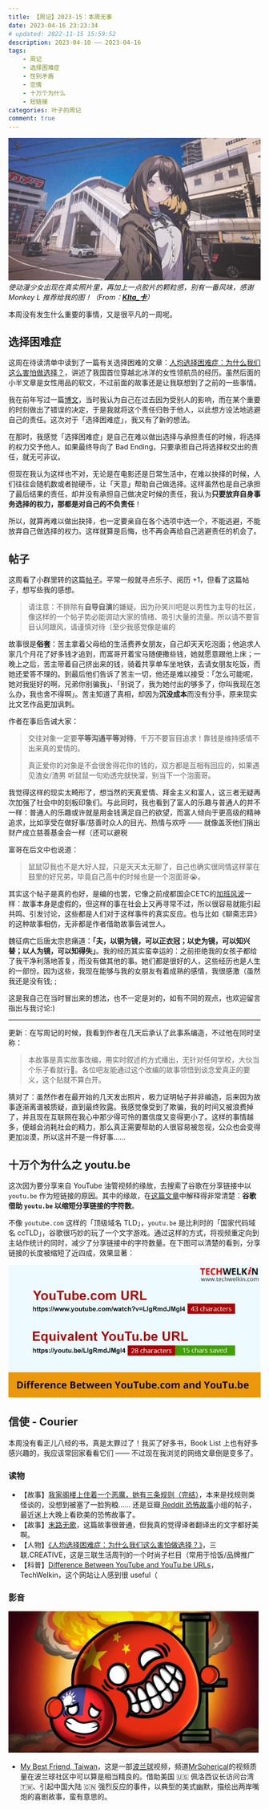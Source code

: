 ```yaml
---
title: 【周记】2023-15：本周无事
date: 2023-04-16 23:23:34
# updated: 2022-11-15 15:59:52
description: 2023-04-10 —— 2023-04-16
tags: 
    - 周记
    - 选择困难症
    - 性别矛盾
    - 恋情
    - 十万个为什么
    - 短链接
categories: 叶子的周记
comment: true
---
```


![1500_cover](/images/2023-04-Week-15/1500_cover.jpg)_使动漫少女出现在真实照片里，再加上一点胶片的颗粒感，别有一番风味，感谢 Monkey L 推荐给我的图！（From：[**Klta_卡**](https://space.bilibili.com/6515843/)）_

本周没有发生什么重要的事情，又是很平凡的一周呢。

<!-- more -->

<a id="choice"></a>

## 选择困难症

这周在待读清单中读到了一篇有关选择困难的文章：[人均选择困难症：为什么我们这么害怕做选择？](https://mp.weixin.qq.com/s/M4BXy6SEbV5Ag-oXjcNpzQ/)，讲述了我国首位穿越北冰洋的女性领航员的经历。虽然后面的小半文章是女性用品的软文，不过前面的故事还是让我联想到了之前的一些事情。

我在前年写过一篇[博文](https://mskclover.com/2021/05/11/choices-made-by-others/)，当时我认为自己在过去因为受别人的影响，而在某个重要的时刻做出了错误的决定，于是我就将这个责任归咎于他人，以此想方设法地逃避自己的责任。这次对于「选择困难症」，我又有了新的想法。

在那时，我感觉「选择困难症」是自己在难以做出选择与承担责任的时候，将选择的权力交予他人。如果最终导向了 Bad Ending，只要承担自己将选择权交出的责任，就无可非议。

但现在我认为这样也不对，无论是在电影还是日常生活中，在难以抉择的时候，人们往往会随机数或者抛硬币，让「天意」帮助自己做选择。这样虽然也是自己承担了最后结果的责任，却并没有承担自己做决定时候的责任，我认为**只要放弃自身事务选择的权力，那都是对自己的不负责任**！

所以，就算再难以做出抉择，也一定要亲自在各个选项中选一个，不能逃避，不能放弃自己做选择的权力。这样就算是后悔，也不再会再给自己逃避责任的机会了。

## 帖子

这周看了小群里转的这篇[帖子](https://tieba.baidu.com/p/8348603560/)。平常一般就寻点乐子、阅历 +1，但看了这篇帖子，想写些我的感想。

<div class="warning">

> 请注意：不排除有**自导自演**的嫌疑。因为孙笑川吧是以男性为主导的社区，像这样的一个帖子势必能调动大家的情绪、吸引大量的流量。所以请不要盲目认同跟风，请谨慎对待（至少我感觉像是编的

</div>

故事很是**俗套**：苦主拿着父母给的生活费养女朋友，自己却天天吃泡面；他追求人家几个月花了好多钱才追到，而富哥开着宝马随便撒些钱，她就愿意跟他上床；一晚上之后，苦主带着自己挤出来的钱，骑着共享单车坐地铁，去请女朋友吃饭，而她还爱答不理的。到最后他们告诉了苦主一切，他还是难以接受：「怎么可能呢，她对我挺好的啊，兄弟你别骗我」、「别说了，我为她付出的够多了，你叫我现在怎么办，我也舍不得啊」。苦主知道了真相，却因为**沉没成本**而没有分手，原来现实比文艺作品更加讽刺。

作者在事后告诫大家：

> 交往对象一定要**平等沟通平等对待**，千万不要盲目追求！靠钱是维持感情不出来真的爱情的。
>
> 真正爱你的对象是不会很舍得花你的钱的，双方都是互相有回应的，如果遇见渣女/渣男 听鼠鼠一句劝透完就快溜，别当下一个泡面哥。

我觉得这样的现实太畸形了，想当然的天真爱情、拜金主义和富人，这三者无疑再次加强了社会中的刻板印象们。与此同时，我也看到了富人的乐趣与普通人的并不一样：普通人的乐趣或许就是用金钱满足自己的欲望，而富人倾向于更高级的精神追求，比如享受在做好事/慈善时众人的目光、热情与欢呼 —— 就像盖茨他们捐出财产成立慈善基金会一样（还可以避税

富哥在后文中也说道：

> 鼠鼠🐭我也不是大好人捏，只是天天太无聊了，自己也确实很同情这样蒙在鼓里的好兄弟，毕竟自己高中的时候也是一个泡面哥😭。

其实这个帖子是真的也好，是编的也罢，它像之前成都国企CETC的[加班风波](https://www.zhihu.com/question/593735071/)一样：故事本身是虚假的，但这样的事在社会上又再寻常不过，所以很容易就能引起共鸣、引发讨论，这些都是人们对于这样事件的真实反应。也与比如《聊斋志异》的这种故事相仿，无非都是作者借助故事告诫世人。

魏征病亡后唐太宗悲痛道：**「夫，以铜为镜，可以正衣冠；以史为镜，可以知兴替；以人为镜，可以知得失」**。我的经历其实蛮幸运的：之前拒绝我的女孩子都给了我干净利落地答复，而没有做其他的事。她们都是很好的人，这些经历也是人生的一部份。因为这些，我现在能够与我的女朋友有着成熟的感情，我很感激（虽然我还是没有钱; ;

这是我自己在当时冒出来的想法，也不一定是对的，如有不同的观点，也欢迎留言指出与我讨论:)

---

更新：在写周记的时候，我看到作者在几天后承认了此事系编造，不过他在同时坚称：

> 本故事是真实故事改编，用实时叙述的方式播出，无针对任何学校，大伙当个乐子看就行🤣。各位吧友能通过这个改编的故事领悟到谈念爱真正的要义，这个贴就不算白开。

猜对了：虽然作者在最开始的几天发出照片，极力证明帖子并非编造，后来因为故事逐渐离谱被质疑，直到最终败露。我感觉像受到了欺骗，我的时间又被浪费掉了，并且现在互联网在我心中那少得可怜的置信度又变得更小了。这样的事情越多，便越会消耗社会的精力，那么真正需要帮助的人很容易被忽视，公众也会变得更加淡漠，所以这并不是一件好事……

## 十万个为什么之 youtu.be

这次因为要分享来自 YouTube 油管视频的缘故，去搜索了谷歌在分享链接中以 `youtu.be` 作为短链接的原因。其中的缘故，在[这篇文章](https://techwelkin.com/difference-youtube-youtu-be/)中解释得非常清楚：**谷歌借助 `youtu.be` 以缩短分享链接的字符数**。

不像 `youtube.com` 这样的「顶级域名 TLD」，`youtu.be` 是比利时的「国家代码域名 ccTLD」，谷歌很巧妙的玩了一个文字游戏。通过这样的方式，将视频重定向到主站作统计的同时，减少了分享链接中的字符数量。在下图可以清楚的看到，分享链接的长度被缩短了近四成，效果显著：

![1501_difference](/images/2023-04-Week-15/1501_difference.jpg)

## 信使 - Courier

本周没有看正儿八经的书，真是太罪过了！我买了好多书，Book List 上也有好多感兴趣的，我应该常回家看看它们 —— 不过现在我浏览的网络文章倒是变多了。

### 读物

- 【故事】[我家阁楼上住着一个恶魔，她有三条规则（完结）](https://www.douban.com/group/topic/265548250/)，本来是找规则类怪谈的，没想到被塞了一脸狗粮…… 还是豆瓣[ Reddit 恐怖故事](https://www.douban.com/group/reddithorror/)小组的帖子，最近迷上大晚上看欧美的恐怖故事了。
- 【故事】[末路无歌](https://www.douban.com/group/topic/215432227/)，这篇故事很普通，但我真的觉得译者翻译出的文字都好美啊。
- 【人物】[《人均选择困难症：为什么我们这么害怕做选择？》](https://mp.weixin.qq.com/s/M4BXy6SEbV5Ag-oXjcNpzQ/)，三联.CREATIVE，这是三联生活周刊的一个时尚子栏目（常用于恰饭/品牌推广
- 【科普】[Difference Between YouTube and YouTu.be URLs](https://techwelkin.com/difference-youtube-youtu-be/)，TechWelkin，这个网站让人感到很 useful（

### 影音

<img src="/images/2023-04-Week-15/1502_friend_taiwan.jpg" width="500" alt="1502_friend_taiwan" />

- [My Best Friend, Taiwan](https://www.youtube.com/watch?v=pjbivcydPbU/)，这是一部[波兰球](https://en.wikipedia.org/wiki/Countryballs/)视频，频道[MrSpherical](https://youtube.com/@MrSpherical/)的视频质量在波兰球社区中可以算是相当精良的。借助美国 🇺🇸 佩洛西议长访问台湾 🇹🇼、引起中国大陆 🇨🇳 强烈反应的事件，以典型的美式幽默，描绘出两岸嘴炮的喜剧故事，蛮有意思的。


